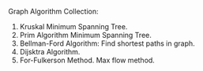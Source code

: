 Graph Algorithm Collection:

1. Kruskal Minimum Spanning Tree.
2. Prim Algorithm Minimum Spanning Tree.
3. Bellman-Ford Algorithm: Find shortest paths in graph. 
4. Dijsktra Algorithm.
5. For-Fulkerson Method. Max flow method.
